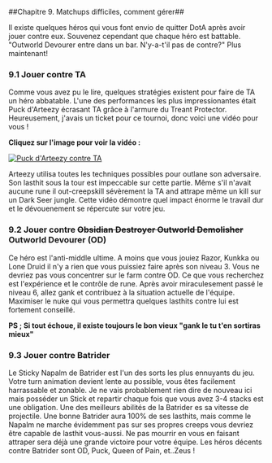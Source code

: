 ##Chapitre 9. Matchups difficiles, comment gérer##

Il existe quelques héros qui vous font envio de quitter DotA après avoir jouer contre eux.
Souvenez cependant que chaque héro est battable. "Outworld Devourer entre dans un bar. N'y-a-t'il pas de contre?" Plus maintenant!

### 9.1 Jouer contre TA ###

Comme vous avez pu le lire, quelques stratégies existent pour faire de TA un héro abbatable.
L'une des performances les plus impressionantes était Puck d'Arteezy écrasant TA grâce à l'armure du Treant Protector.
Heureusement, j'avais un ticket pour ce tournoi, donc voici une vidéo pour vous !

__Cliquez sur l'image pour voir la vidéo :__

[![Puck d'Arteezy contre TA](http://img.youtube.com/vi/x1tZZGvdM-c/0.jpg)](http://www.youtube.com/watch?v=x1tZZGvdM-c)

Arteezy utilisa toutes les techniques possibles pour outlane son adversaire. Son lasthit sous la tour est impeccable sur cette partie.
Même s'il n'avait aucune rune il out-creepskill sévèrement la TA and attrape même un kill sur un Dark Seer jungle. Cette vidéo démontre
quel impact énorme le travail dur et le dévouenement se répercute sur votre jeu.

### 9.2 Jouer contre ~~Obsidian Destroyer Outworld Demolisher~~ Outworld Devourer (OD) ###

Ce héro est l'anti-middle ultime. A moins que vous jouiez Razor, Kunkka ou Lone Druid il n'y a rien que vous puissiez faire après son 
niveau 3.
Vous ne devriez pas vous concentrer sur le farm contre OD. Ce que vous recherchez est l'expérience et le contrôle de rune.
Après avoir miraculesement passé le niveau 6, allez gank et contribuez à la situation actuelle de l'équipe. Maximiser le nuke qui vous 
permettra quelques lasthits contre lui est fortement conseillé.

__PS ; Si tout échoue, il existe toujours le bon vieux "gank le tu t'en sortiras mieux"__

### 9.3 Jouer contre Batrider ###

Le Sticky Napalm de Batrider est l'un des sorts les plus ennuyants du jeu. 
Votre turn animation devient lente au possible, vous êtes facilement harrassable et zonable.
Je ne vais probablement rien dire de nouveau ici mais posséder un Stick et repartir chaque fois que vous avez 3-4 stacks est une obligation.
Une des meilleurs abilités de la Batrider es sa vitesse de projectile. Une bonne Batrider aura 100% de ses lasthits, mais comme le Napalm 
ne  marche évidemment pas sur ses propres creeps vous devriez être capable de lasthit vous-aussi.
Ne pas mourrir en vous en faisant attraper sera déjà une grande victoire pour votre équipe.
Les héros décents contre Batrider sont OD, Puck, Queen of Pain, et..Zeus ! 
